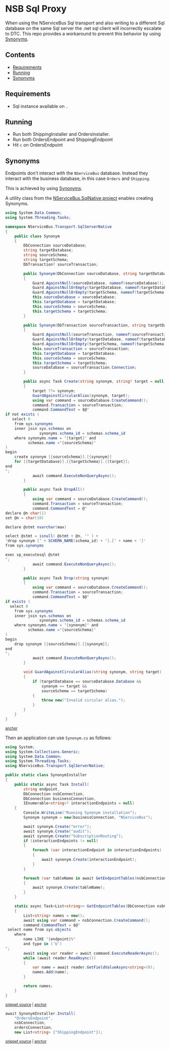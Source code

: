 # NSB Sql Proxy

When using the NServiceBus Sql transport and also writing to a different Sql database on the same Sql server the .net sql client will incorrectly escalate to DTC. This repo provides a workaround to prevent this behavior by using [Synonyms](https://docs.microsoft.com/en-us/sql/relational-databases/synonyms/synonyms-database-engine).

<!-- toc -->
## Contents

  * [Requirements](#requirements)
  * [Running](#running)
  * [Synonyms](#synonyms)<!-- endToc -->



## Requirements

 * Sql instance available on `.`


## Running

 * Run both ShippingInstaller and OrdersInstaller.
 * Run both OrdersEndpoint and ShippingEndpoint
 * Hit `c` on OrdersEndpoint


## Synonyms

Endpoints don't interact with the `NServiceBus` database. Instead they interact with the business database, in this case `Orders` and `Shipping`.

This is achieved by using [Synonyms](https://docs.microsoft.com/en-us/sql/relational-databases/synonyms/synonyms-database-engine).

A utility class from the [NServiceBus.SqlNative project](https://github.com/NServiceBusExtensions/NServiceBus.SqlNative) enables creating Synonyms.

<!-- snippet: https://raw.githubusercontent.com/NServiceBusExtensions/NServiceBus.SqlNative/master/src/SqlServer.Native/Synonym.cs -->
<a id='snippet-https://raw.githubusercontent.com/NServiceBusExtensions/NServiceBus.SqlNative/master/src/SqlServer.Native/Synonym.cs'></a>
```cs
using System.Data.Common;
using System.Threading.Tasks;

namespace NServiceBus.Transport.SqlServerNative
{
    public class Synonym
    {
        DbConnection sourceDatabase;
        string targetDatabase;
        string sourceSchema;
        string targetSchema;
        DbTransaction? sourceTransaction;

        public Synonym(DbConnection sourceDatabase, string targetDatabase, string sourceSchema = "dbo", string targetSchema = "dbo")
        {
            Guard.AgainstNull(sourceDatabase, nameof(sourceDatabase));
            Guard.AgainstNullOrEmpty(targetDatabase, nameof(targetDatabase));
            Guard.AgainstNullOrEmpty(targetSchema, nameof(targetSchema));
            this.sourceDatabase = sourceDatabase;
            this.targetDatabase = targetDatabase;
            this.sourceSchema = sourceSchema;
            this.targetSchema = targetSchema;
        }

        public Synonym(DbTransaction sourceTransaction, string targetDatabase, string sourceSchema = "dbo", string targetSchema = "dbo")
        {
            Guard.AgainstNull(sourceTransaction, nameof(sourceTransaction));
            Guard.AgainstNullOrEmpty(targetDatabase, nameof(targetDatabase));
            Guard.AgainstNullOrEmpty(targetSchema, nameof(targetSchema));
            this.sourceTransaction = sourceTransaction;
            this.targetDatabase = targetDatabase;
            this.sourceSchema = sourceSchema;
            this.targetSchema = targetSchema;
            sourceDatabase = sourceTransaction.Connection;
        }

        public async Task Create(string synonym, string? target = null)
        {
            target ??= synonym;
            GuardAgainstCircularAlias(synonym, target);
            using var command = sourceDatabase.CreateCommand();
            command.Transaction = sourceTransaction;
            command.CommandText = $@"
if not exists (
   select 0
    from sys.synonyms
    inner join sys.schemas on
               synonyms.schema_id = schemas.schema_id
    where synonyms.name = '{target}' and
          schemas.name ='{sourceSchema}'
)
begin
    create synonym [{sourceSchema}].[{synonym}]
    for [{targetDatabase}].[{targetSchema}].[{target}];
end
";
            await command.ExecuteNonQueryAsync();
        }

        public async Task DropAll()
        {
            using var command = sourceDatabase.CreateCommand();
            command.Transaction = sourceTransaction;
            command.CommandText = @"
declare @n char(1)
set @n = char(10)

declare @stmt nvarchar(max)

select @stmt = isnull( @stmt + @n, '' ) +
'drop synonym [' + SCHEMA_NAME(schema_id) + '].[' + name + ']'
from sys.synonyms

exec sp_executesql @stmt
";
            await command.ExecuteNonQueryAsync();
        }

        public async Task Drop(string synonym)
        {
            using var command = sourceDatabase.CreateCommand();
            command.Transaction = sourceTransaction;
            command.CommandText = $@"
if exists (
  select 0
    from sys.synonyms
    inner join sys.schemas on
               synonyms.schema_id = schemas.schema_id
    where synonyms.name = '{synonym}' and
          schemas.name ='{sourceSchema}'
)
begin
    drop synonym [{sourceSchema}].[{synonym}];
end
";
            await command.ExecuteNonQueryAsync();
        }

        void GuardAgainstCircularAlias(string synonym, string target)
        {
            if (targetDatabase == sourceDatabase.Database &&
                synonym == target &&
                sourceSchema == targetSchema)
            {
                throw new("Invalid circular alias.");
            }
        }
    }
}
```
<sup><a href='#snippet-https://raw.githubusercontent.com/NServiceBusExtensions/NServiceBus.SqlNative/master/src/SqlServer.Native/Synonym.cs' title='Start of snippet'>anchor</a></sup>
<!-- endSnippet -->

Then an application can use `Synonym.cs` as follows:

<!-- snippet: SynonymInstaller.cs -->
<a id='snippet-SynonymInstaller.cs'></a>
```cs
using System;
using System.Collections.Generic;
using System.Data.Common;
using System.Threading.Tasks;
using NServiceBus.Transport.SqlServerNative;

public static class SynonymInstaller
{
    public static async Task Install(
        string endpoint,
        DbConnection nsbConnection,
        DbConnection businessConnection,
        IEnumerable<string>? interactionEndpoints = null)
    {
        Console.WriteLine("Running Synonym installation");
        Synonym synonym = new(businessConnection, "NServiceBus");

        await synonym.Create("error");
        await synonym.Create("audit");
        await synonym.Create("SubscriptionRouting");
        if (interactionEndpoints != null)
        {
            foreach (var interactionEndpoint in interactionEndpoints)
            {
                await synonym.Create(interactionEndpoint);
            }
        }

        foreach (var tableName in await GetEndpointTables(nsbConnection, endpoint))
        {
            await synonym.Create(tableName);
        }
    }

    static async Task<List<string>> GetEndpointTables(DbConnection nsbConnection, string endpoint)
    {
        List<string> names = new();
        await using var command = nsbConnection.CreateCommand();
        command.CommandText = $@"
 select name from sys.objects
    where
        name LIKE '{endpoint}%'
        and type in ('U')
";
        await using var reader = await command.ExecuteReaderAsync();
        while (await reader.ReadAsync())
        {
            var name = await reader.GetFieldValueAsync<string>(0);
            names.Add(name);
        }

        return names;
    }
}
```
<sup><a href='/Shared/SynonymInstaller.cs#L1-L54' title='Snippet source file'>snippet source</a> | <a href='#snippet-SynonymInstaller.cs' title='Start of snippet'>anchor</a></sup>
<!-- endSnippet -->

<!-- snippet: CallSynonymInstaller -->
<a id='snippet-callsynonyminstaller'></a>
```cs
await SynonymInstaller.Install(
    "OrdersEndpoint",
    nsbConnection,
    ordersConnection,
    new List<string> {"ShippingEndpoint"});
```
<sup><a href='/OrdersInstaller/Program.cs#L16-L24' title='Snippet source file'>snippet source</a> | <a href='#snippet-callsynonyminstaller' title='Start of snippet'>anchor</a></sup>
<!-- endSnippet -->


